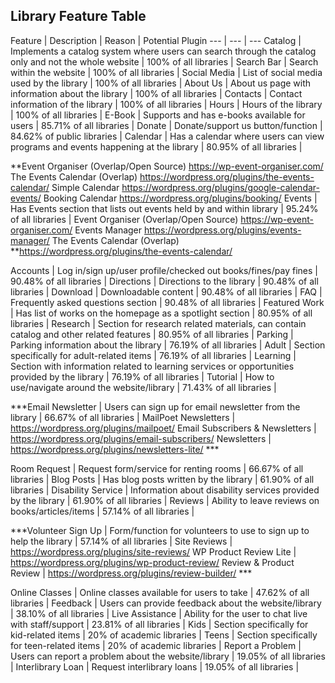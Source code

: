 ## Library Feature Table


Feature | Description | Reason | Potential Plugin
--- | --- | ---
Catalog | Implements a catalog system where users can search through the catalog only and not the whole website | 100% of all libraries |
Search Bar | Search within the website | 100% of all libraries |
Social Media | List of social media used by the library | 100% of all libraries |
About Us | About us page with information about the library | 100% of all libraries |
Contacts | Contact information of the library | 100% of all libraries |
Hours | Hours of the library | 100% of all libraries |
E-Book | Supports and has e-books available for users | 85.71% of all libraries |
Donate | Donate/support us button/function | 84.62% of public libraries |
Calendar | Has a calendar where users can view programs and events happening at the library | 80.95% of all libraries |

  **Event Organiser (Overlap/Open Source)
    https://wp-event-organiser.com/
  The Events Calendar (Overlap)
    https://wordpress.org/plugins/the-events-calendar/
  Simple Calendar
    https://wordpress.org/plugins/google-calendar-events/
  Booking Calendar
    https://wordpress.org/plugins/booking/
Events | Has Events section that lists out events held by and within library | 95.24% of all libraries |
  Event Organiser (Overlap/Open Source)
    https://wp-event-organiser.com/
  Events Manager
    https://wordpress.org/plugins/events-manager/
  The Events Calendar (Overlap)
    **https://wordpress.org/plugins/the-events-calendar/
    
    
Accounts | Log in/sign up/user profile/checked out books/fines/pay fines | 90.48% of all libraries |
Directions | Directions to the library | 90.48% of all libraries |
Download | Downloadable content | 90.48% of all libraries |
FAQ | Frequently asked questions section | 90.48% of all libraries |
Featured Work | Has list of works on the homepage as a spotlight section | 80.95% of all libraries |
Research | Section for research related materials, can contain catalog and other related features | 80.95% of all libraries |
Parking | Parking information about the library | 76.19% of all libraries |
Adult | Section specifically for adult-related items | 76.19% of all libraries |
Learning | Section with information related to learning services or opportunities provided by the library | 76.19% of all libraries |
Tutorial | How to use/navigate around the website/library | 71.43% of all libraries |

***Email Newsletter | Users can sign up for email newsletter from the library | 66.67% of all libraries |
MailPoet Newsletters | https://wordpress.org/plugins/mailpoet/
Email Subscribers & Newsletters | https://wordpress.org/plugins/email-subscribers/
Newsletters | https://wordpress.org/plugins/newsletters-lite/ *** 

Room Request | Request form/service for renting rooms | 66.67% of all libraries |
Blog Posts | Has blog posts written by the library | 61.90% of all libraries |
Disability Service | Information about disability services provided by the library | 61.90% of all libraries |
Reviews | Ability to leave reviews on books/articles/items | 57.14% of all libraries |

***Volunteer Sign Up | Form/function for volunteers to use to sign up to help the library | 57.14% of all libraries |
Site Reviews | https://wordpress.org/plugins/site-reviews/
WP Product Review Lite | https://wordpress.org/plugins/wp-product-review/
Review & Product Review | https://wordpress.org/plugins/review-builder/ ***

Online Classes | Online classes available for users to take | 47.62% of all libraries |
Feedback | Users can provide feedback about the website/library | 38.10% of all libraries |
Live Assistance | Ability for the user to chat live with staff/support | 23.81% of all libraries |
Kids | Section specifically for kid-related items | 20% of academic libraries |
Teens | Section specifically for teen-related items | 20% of academic libraries |
Report a Problem | Users can report a problem about the website/library | 19.05% of all libraries |
Interlibrary Loan | Request interlibrary loans | 19.05% of all libraries |
